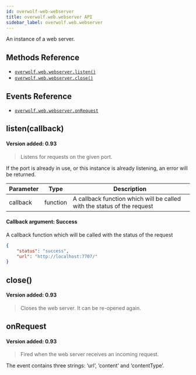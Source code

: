 ```yaml
---
id: overwolf-web-webserver
title: overwolf.web.webserver API
sidebar_label: overwolf.web.webserver
---
```


An instance of a web server.

## Methods Reference

* [`overwolf.web.webserver.listen()`](#listencallback)
* [`overwolf.web.webserver.close()`](#close)

## Events Reference

* [`overwolf.web.webserver.onRequest`](#onrequest)

## listen(callback)
#### Version added: 0.93

> Listens for requests on the given port. 

If the port is already in use, or this instance is already listening, an error will be returned.

Parameter | Type                       | Description                                                             |
--------- | ---------------------------| ----------------------------------------------------------------------- |
callback  | function                   | A callback function which will be called with the status of the request |

#### Callback argument: Success

A callback function which will be called with the status of the request

```json
{
    "status": "success",
    "url": "http://localhost:7707/"
}
```

## close()
#### Version added: 0.93

> Closes the web server. It can be re-opened again.

## onRequest
#### Version added: 0.93

> Fired when the web server receives an incoming request. 

The event contains three strings: ‘url’, ‘content’ and ‘contentType’.